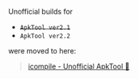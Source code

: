 Unofficial builds for
 <ul>
<li style="text-decoration:line-through;"><code>ApkTool ver2.1</code></li>
<li                                      ><code>ApkTool ver2.2</code></li>
</ul>
were moved to here:

<blockquote code-like>
<a rel="follow" href="https://icompile.eladkarako.com/unofficial-apktool/" title="iCompile - Unofficial ApkTool &#x1f527;" target="_blank">icompile - Unofficial ApkTool &#x1f527;</a>
</blockquote>




